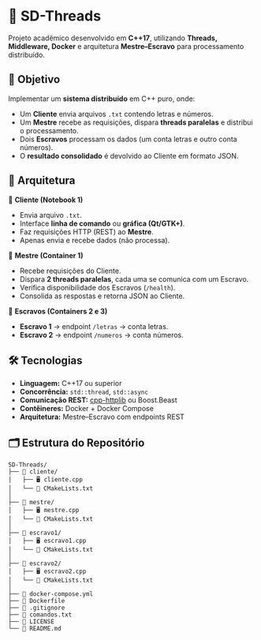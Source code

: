 # 🚀 SD-Threads  

Projeto acadêmico desenvolvido em **C++17**, utilizando **Threads, Middleware, Docker** e arquitetura **Mestre–Escravo** para processamento distribuído.  

## 🎯 Objetivo  
Implementar um **sistema distribuído** em C++ puro, onde:  
- Um **Cliente** envia arquivos `.txt` contendo letras e números.  
- Um **Mestre** recebe as requisições, dispara **threads paralelas** e distribui o processamento.  
- Dois **Escravos** processam os dados (um conta letras e outro conta números).  
- O **resultado consolidado** é devolvido ao Cliente em formato JSON.  

## 🧩 Arquitetura  

📌 **Cliente (Notebook 1)**  
- Envia arquivo `.txt`.  
- Interface **linha de comando** ou **gráfica (Qt/GTK+)**.  
- Faz requisições HTTP (REST) ao **Mestre**.  
- Apenas envia e recebe dados (não processa).  

📌 **Mestre (Container 1)**  
- Recebe requisições do Cliente.  
- Dispara **2 threads paralelas**, cada uma se comunica com um Escravo.  
- Verifica disponibilidade dos Escravos (`/health`).  
- Consolida as respostas e retorna JSON ao Cliente.  

📌 **Escravos (Containers 2 e 3)**  
- **Escravo 1** → endpoint `/letras` → conta letras.  
- **Escravo 2** → endpoint `/numeros` → conta números.  

## 🛠️ Tecnologias  

- **Linguagem:** C++17 ou superior  
- **Concorrência:** `std::thread`, `std::async`  
- **Comunicação REST:** [cpp-httplib](https://github.com/yhirose/cpp-httplib) ou Boost.Beast  
- **Contêineres:** Docker + Docker Compose  
- **Arquitetura:** Mestre–Escravo com endpoints REST  

## 🗂️ Estrutura do Repositório  

```
SD-Threads/  
├── 📁 cliente/  
│   ├── 🖥️ cliente.cpp  
│   └── 📄 CMakeLists.txt  
│  
├── 📁 mestre/  
│   ├── 🖥️ mestre.cpp  
│   └── 📄 CMakeLists.txt  
│  
├── 📁 escravo1/  
│   ├── 🖥️ escravo1.cpp  
│   └── 📄 CMakeLists.txt  
│  
├── 📁 escravo2/  
│   ├── 🖥️ escravo2.cpp  
│   └── 📄 CMakeLists.txt  
│  
├── 🐳 docker-compose.yml  
├── 🐳 Dockerfile  
├── 📄 .gitignore  
├── 📄 comandos.txt  
├── 📜 LICENSE  
└── 📘 README.md  
```
